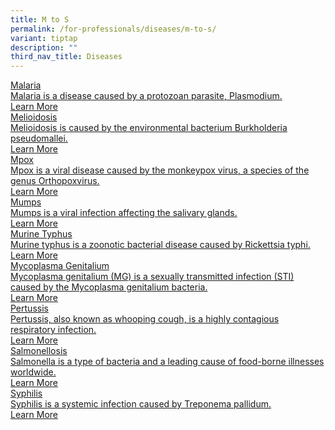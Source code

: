 ```yaml
---
title: M to S
permalink: /for-professionals/diseases/m-to-s/
variant: tiptap
description: ""
third_nav_title: Diseases
---
```

<p></p>
<div class="isomer-card-grid"><a rel="noopener noreferrer nofollow" href="/for-professionals/diseases/m-to-s/malaria/" class="isomer-card"><div class="isomer-card-body"><div class="isomer-card-title">Malaria</div><div class="isomer-card-description">Malaria is a disease caused by a protozoan parasite, Plasmodium.</div><div class="isomer-card-link">Learn More</div></div></a>
<a rel="noopener noreferrer nofollow" href="/for-professionals/diseases/m-to-s/melioidosis/" class="isomer-card">
<div class="isomer-card-body">
<div class="isomer-card-title">Melioidosis</div>
<div class="isomer-card-description">Melioidosis is caused by the environmental bacterium Burkholderia pseudomallei.</div>
<div class="isomer-card-link">Learn More</div>
</div>
</a><a rel="noopener noreferrer nofollow" href="/for-professionals/diseases/m-to-s/mpox/" class="isomer-card"><div class="isomer-card-body"><div class="isomer-card-title">Mpox</div><div class="isomer-card-description">Mpox is a viral disease caused by the monkeypox virus, a species of the genus Orthopoxvirus.</div><div class="isomer-card-link">Learn More</div></div></a>
<a rel="noopener noreferrer nofollow" href="/for-professionals/diseases/m-to-s/mumps/" class="isomer-card">
<div class="isomer-card-body">
<div class="isomer-card-title">Mumps</div>
<div class="isomer-card-description">Mumps is a viral infection affecting the salivary glands.</div>
<div class="isomer-card-link">Learn More</div>
</div>
</a><a rel="noopener noreferrer nofollow" href="/for-professionals/diseases/m-to-s/murine-typhus/" class="isomer-card"><div class="isomer-card-body"><div class="isomer-card-title">Murine Typhus</div><div class="isomer-card-description">Murine typhus is a zoonotic bacterial disease caused by Rickettsia typhi.</div><div class="isomer-card-link">Learn More</div></div></a>
<a rel="noopener noreferrer nofollow" href="/for-professionals/diseases/m-to-s/mycoplasma-genitalium/" class="isomer-card">
<div class="isomer-card-body">
<div class="isomer-card-title">Mycoplasma Genitalium</div>
<div class="isomer-card-description">Mycoplasma genitalium (MG) is a sexually transmitted infection (STI) caused
by the Mycoplasma genitalium bacteria.</div>
<div class="isomer-card-link">Learn More</div>
</div>
</a><a rel="noopener noreferrer nofollow" href="/for-professionals/diseases/m-to-s/pertussis/" class="isomer-card"><div class="isomer-card-body"><div class="isomer-card-title">Pertussis</div><div class="isomer-card-description">Pertussis, also known as whooping cough, is a highly contagious respiratory infection.</div><div class="isomer-card-link">Learn More</div></div></a>
<a rel="noopener noreferrer nofollow" href="/for-professionals/diseases/m-to-s/salmonellosis/" class="isomer-card">
<div class="isomer-card-body">
<div class="isomer-card-title">Salmonellosis</div>
<div class="isomer-card-description">Salmonella is a type of bacteria and a leading cause of food-borne illnesses
worldwide.</div>
<div class="isomer-card-link">Learn More</div>
</div>
</a><a rel="noopener noreferrer nofollow" href="/for-professionals/diseases/m-to-s/syphilis/" class="isomer-card"><div class="isomer-card-body"><div class="isomer-card-title">Syphilis</div><div class="isomer-card-description">Syphilis is a systemic infection caused by Treponema pallidum.</div><div class="isomer-card-link">Learn More</div></div></a>
</div>
<p></p>